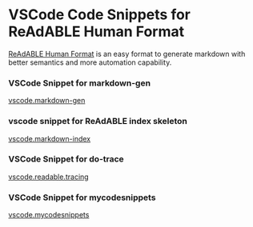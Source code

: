 
# VSCode Code Snippets for ReAdABLE Human Format


[ReAdABLE Human Format](http://readablehumanformat.com) is an easy format to generate markdown with better semantics and more automation capability.


### VSCode Snippet for markdown-gen

[vscode.markdown-gen](./vscode.markdown-gen)


### vscode snippet for ReAdABLE index skeleton

[vscode.markdown-index](./vscode.markdown-index)


### VSCode Snippet  for do-trace

[vscode.readable.tracing](./vscode.readable.tracing)


### VSCode Snippet for mycodesnippets

[vscode.mycodesnippets](./vscode.mycodesnippets)


